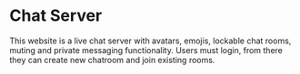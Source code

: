 # Chat Server

This website is a live chat server with avatars, emojis, lockable chat rooms, muting and private messaging functionality. Users must login, from there they can create new chatroom and join existing rooms.
